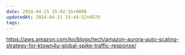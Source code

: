 ```yaml
---
date: 2024-04-21 15:02:55+0000
updatedAt: 2024-04-21 15:44:52+8570
tags: 
---
```

https://aws.amazon.com/ko/blogs/tech/amazon-aurora-auto-scaling-strategy-for-ktown4u-global-spike-traffic-response/